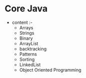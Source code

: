 # Core Java

* content :-
    - Arrays
    - Strings
    - Binary
    - ArrayList
    - backtracking
    - Patterns
    - Sorting 
    - LinkedList
    - Object Oriented Programming
